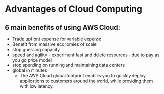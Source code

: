 # Advantages of Cloud Computing

6 main benefits of using AWS Cloud:
----------------------------------------------------------
* Trade upfront expense for variable expense
* Benefit from massive economies of scale
* stop guessing capacity
* speed and agility - experiment fast and delete resources - due to pay as you go price model 
* stop spending on running and maintaining data centers
* global in minutes
  * The AWS Cloud global footprint enables you to quickly deploy applications to customers around the world, while providing them with low latency.


